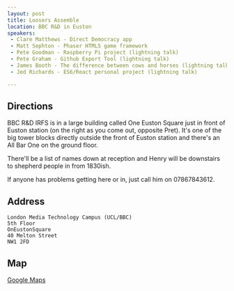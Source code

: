 ```yaml
---
layout: post
title: Loosers Assemble
location: BBC R&D in Euston
speakers:
 - Clare Matthews - Direct Democracy app
 - Matt Sephton - Phaser HTML5 game framework
 - Pete Goodman - Raspberry Pi project (lightning talk)
 - Pete Graham - Github Export Tool (lightning talk)
 - James Booth - The difference between cows and horses (lightning talk)
 - Jed Richards - ES6/React personal project (lightning talk)

---
```


## Directions
BBC R&D IRFS is in a large building called One Euston Square just in front of Euston station (on the right as you come out, opposite Pret). It's one of the big tower blocks directly outside the front of Euston station and there's an All Bar One on the ground floor.

There'll be a list of names down at reception and Henry will be downstairs to shepherd people in from 1830ish.

If anyone has problems getting here or in, just call him on 07867843612.

## Address
```
London Media Technology Campus (UCL/BBC)
5th Floor
OnEustonSquare
40 Melton Street
NW1 2FD
```

## Map
[Google Maps](https://www.google.co.uk/maps/place/40+Melton+Street,+Kings+Cross,+London+NW1+2FD/)
